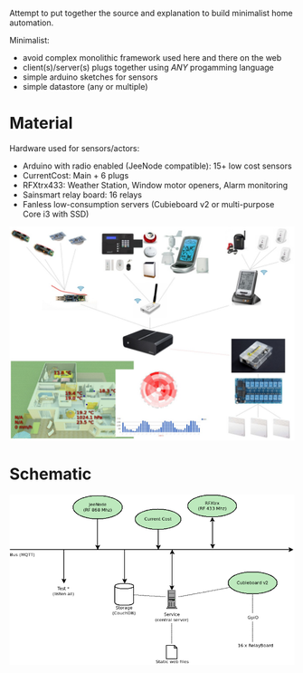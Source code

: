 
Attempt to put together the source and explanation to build minimalist home automation.

Minimalist:
* avoid complex monolithic framework used here and there on the web
* client(s)/server(s) plugs together using *ANY* progamming language
* simple arduino sketches for sensors
* simple datastore (any or multiple)

Material
========

Hardware used for sensors/actors:
* Arduino with radio enabled (JeeNode compatible): 15+ low cost sensors
* CurrentCost: Main + 6 plugs
* RFXtrx433: Weather Station, Window motor openers, Alarm monitoring
* Sainsmart relay board: 16 relays
* Fanless low-consumption servers (Cubieboard v2 or multi-purpose Core i3 with SSD)

![Overview](/res/Schema.jpg?raw=true "Hardware overview")

Schematic
=========

![Architecture](/res/Architecture.png?raw=true "Architecture overview")